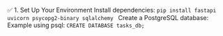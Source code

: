 ✅ 1. Set Up Your Environment
Install dependencies:
`pip install fastapi uvicorn psycopg2-binary sqlalchemy
`
Create a PostgreSQL database:
Example using psql:
`CREATE DATABASE tasks_db;
`